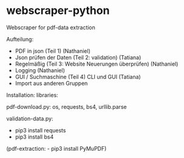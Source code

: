 # webscraper-python
Webscraper for pdf-data extraction

Aufteilung: 
- PDF in json (Teil 1) (Nathaniel)
- Json prüfen der Daten (Teil 2: validation) (Tatiana)
- Regelmäßig (Teil 3: Website Neuerungen überprüfen) (Nathaniel)
- Logging (Nathaniel)
- GUI / Suchmaschine (Teil 4) CLI und GUI (Tatiana)
- Import aus anderen Gruppen 


Installation: 
libraries:

pdf-download.py: os, requests, bs4, urllib.parse

validation-data.py:  


- pip3 install requests
- pip3 install bs4

(pdf-extraction: - pip3 install PyMuPDF)
